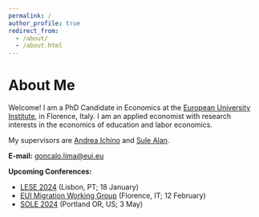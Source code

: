 ```yaml
---
permalink: /
author_profile: true
redirect_from: 
  - /about/
  - /about.html
---
```


<h1>About Me</h1>

Welcome! I am a PhD Candidate in Economics at the [European University Institute](https://www.eui.eu/en/academic-units/department-of-economics), in Florence, Italy. I am an applied economist with research interests in the economics of education and labor economics.

My supervisors are [Andrea Ichino](http://www.andreaichino.it/) and [Sule Alan](https://sulealan.com/).

**E-mail:** goncalo.lima@eui.eu

**Upcoming Conferences:** 
  - [LESE 2024](https://lese-conference.org/) (Lisbon, PT; 18 January)
  - [EUI Migration Working Group](https://www.eui.eu/research-hub?id=the-migration-working-group) (Florence, IT; 12 February)
  - [SOLE 2024](https://www.sole-jole.org/future-meetings) (Portland OR, US; 3 May)